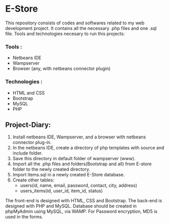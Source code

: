 # E-Store
This repository consists of codes and softwares related to my web development
project. It contains all the necessary .php files and one .sql file. Tools and 
technologies necesary to run this projects:
### Tools : 
- Netbeans IDE
- Wampserver
- Browser (any, with netbeans connector plugin)
### Technologies :
- HTML and CSS
- Bootstrap
- MySQL
- PHP

## Project-Diary:
1. Install netbeans IDE, Wampserver, and a browser with netbeans connector plug-in.
2. In the netbeans IDE, create a directory of php templates with source and include folder.
3. Save this directory in default folder of wampserver (www).
4. Import all the .php files and folders(Bootstrap and all) from E-store folder to the newly created directory.
5. Import items.sql in a newly created E-Store database.
6. Create other tables:
    * users(id, name, email, password, contact, city, address)
    * users_items(id, user_id, item_id, status)

The front-end is designed with HTML, CSS and Bootstrap.
The back-end is designed with PHP and MySQL.
Database should be created in phpMyAdmin using MySQL, via WAMP.
For Password encryption, MD5 is used in the forms. 
